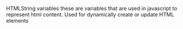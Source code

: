 HTMLString variables these are variables that are used in javascript to represent 
html content.
Used for dynamically create or update HTML elements 